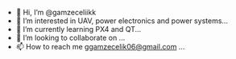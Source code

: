 - 👋 Hi, I’m @gamzeceliikk
- 👀 I’m interested in UAV, power electronics and power systems...
- 🌱 I’m currently learning PX4 and QT...
- 💞️ I’m looking to collaborate on ...
- 📫 How to reach me ggamzecelik06@gmail.com ...

<!---
gamzeceliikk/gamzeceliikk is a ✨ special ✨ repository because its `README.md` (this file) appears on your GitHub profile.
You can click the Preview link to take a look at your changes.
--->
